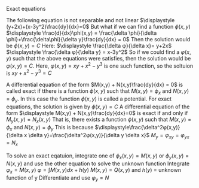 Exact equations

The following equation is not separable and not linear
	$\displaystyle (y+2x)+(x-3y^2)\frac{dy}{dx}=0$
	But what if we can find a function $\phi(x,y)$
		$\displaystyle \frac{d}{dx}\phi(x,y) = \frac{\delta \phi}{\delta \phi}+\frac{\delta\phi}{\delta y}\frac{dy}{dx} = 0$
		Then the solution would be $\phi(x,y) = C$
			Here: $\displaystyle \frac{\delta φ}{\delta x}= y+2x$
			$\displaystyle \frac{\delta φ}{\delta y} = x-3y^2$
			So if we could find a $φ(x,y)$ such that the above equations were satisfies, then the solution would be $φ(x,y)  = C$. Here, $φ(x,y) = xy+x^2-y^3$ is one such function, so the soltuion is $xy+x^2-y^3 = C$

A differential equation of the form
	$M(x,y) + N(x,y)\frac{dy}{dx} = 0$
	is called exact if tthere is a function $\phi(x,y)$ such that $M(x,y)=\phi_x$ and $N(x,y)=\phi_y$. In this case the function $\phi(x,y)$ is called a potential. For exact equations, the solution is given by
		$\phi(x,y) = C$
	A differential equation of the form
		$\displaystyle M(x,y) + N(x,y)\frac{dy}{dx}=0$
		is exact if and only if
			$M_y(x,y) = N_x(x,y)$
			That is, there exists a function $\phi(x,y)$ such that $M(x,y)=\phi_x$ and $N(x,y)=\phi_y$
		This is because
			$\displaystyle\frac{\delta^2φ(x,y)}{\delta x \delta y}=\frac{\delta^2φ(x,y)}{\delta y \delta x}$
				$M_y = φ_{xy} = φ_{yx} = N_x$

To solve an exact eqatuion, integrate one of 
	$\phi_x(x,y) = M(x,y)$ or $\phi_y(x,y) = N(x,y)$ and use the other equation to solve the unknown function
		Integrate $φ_x = M(x,y)$
			$φ = \int M(x,y)dx + h(y)$
				$M(x,y) = Q(x,y)$ and $h(y)$ = unknown function of y
		Differentiate and use $φ_y = N$ 